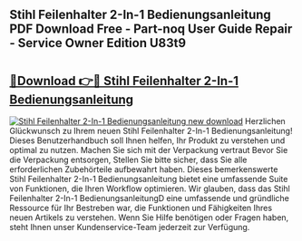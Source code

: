 ## Stihl Feilenhalter 2-In-1 Bedienungsanleitung PDF Download Free - Part-noq User Guide Repair - Service Owner Edition U83t9

# <h2><a href="http://df5u1g.blite.top/?on=Stihl+Feilenhalter+2-In-1+Bedienungsanleitung">🔗Download 👉🔴 Stihl Feilenhalter 2-In-1 Bedienungsanleitung</a></h2>

[![Stihl Feilenhalter 2-In-1 Bedienungsanleitung new download](https://i.imgur.com/lujVjoI.png)](http://df5u1g.blite.top/?on=Stihl+Feilenhalter+2-In-1+Bedienungsanleitung)
Herzlichen Glückwunsch zu Ihrem neuen Stihl Feilenhalter 2-In-1 Bedienungsanleitung! Dieses Benutzerhandbuch soll Ihnen helfen, Ihr Produkt zu verstehen und optimal zu nutzen. Machen Sie sich mit der Verpackung vertraut Bevor Sie die Verpackung entsorgen, Stellen Sie bitte sicher, dass Sie alle erforderlichen Zubehörteile aufbewahrt haben. Dieses bemerkenswerte Stihl Feilenhalter 2-In-1 Bedienungsanleitung bietet eine umfassende Suite von Funktionen, die Ihren Workflow optimieren. Wir glauben, dass das Stihl Feilenhalter 2-In-1 BedienungsanleitungD eine umfassende und gründliche Ressource für Ihr Bestreben war, die Funktionen und Fähigkeiten Ihres neuen Artikels zu verstehen. Wenn Sie Hilfe benötigen oder Fragen haben, steht Ihnen unser Kundenservice-Team jederzeit zur Verfügung.
